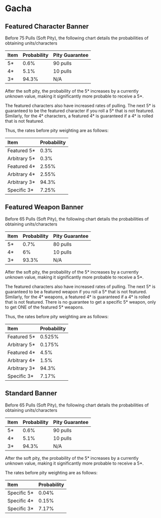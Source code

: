 # Gacha

## Featured Character Banner

Before 75 Pulls (Soft Pity), the following chart details the probabilities of obtaining units/characters

| Item | Probability | Pity Guarantee |
| :--- | :--- | :--- |
|5* | 0.6% | 90 pulls |
|4* | 5.1% | 10 pulls |
|3* | 94.3% | N/A |

After the soft pity, the probability of the 5* increases by a currently unknown value, making it significantly more
probable to receive a 5*.

The featured characters also have increased rates of pulling. The next 5* is guaranteed to be the featured character if
you roll a 5* that is not featured. Similarly, for the 4* characters, a featured 4* is guaranteed if a 4* is rolled that is not featured.

Thus, the rates before pity weighting are as follows:

| Item | Probability |
| :--- | :--- | 
|Featured 5* | 0.3% |
|Arbitrary 5* | 0.3% | 
|Featured 4* | 2.55% |
|Arbitrary 4* | 2.55% |
|Arbitrary 3* | 94.3% | 
|Specific 3* | 7.25% | 

[comment]: <> (| Not Featured Specific 5* | 0.06%)

[comment]: <> (|Specific Featured 4* | 0.85% |)

[comment]: <> (|Not Featured Specific 4* | 0.09% |)

[comment]: <> (These are removed because I realized the math changes based on limited banner 4/5* or if they're in standard)

## Featured Weapon Banner

Before 65 Pulls (Soft Pity), the following chart details the probabilities of obtaining units/characters

| Item | Probability | Pity Guarantee |
| :--- | :--- | :--- |
|5* | 0.7% | 80 pulls |
|4* | 6% | 10 pulls |
|3* | 93.3% | N/A |

After the soft pity, the probability of the 5* increases by a currently unknown value, making it significantly more
probable to receive a 5*.

The featured characters also have increased rates of pulling. The next 5* is guaranteed to be a featured weapon if
you roll a 5* that is not featured. Similarly, for the 4* weapons, a featured 4* is guaranteed if a 4* is rolled that is not featured.
There is no guarantee to get a specific 5* weapon, only to get ONE of the featured 5* weapons.

Thus, the rates before pity weighting are as follows:

| Item | Probability |
| :--- | :--- | 
|Featured 5* | 0.525% |
|Arbitrary 5* | 0.175% | 
|Featured 4* | 4.5% |
|Arbitrary 4* | 1.5% |
|Arbitrary 3* | 94.3% | 
|Specific 3* | 7.17% |

## Standard Banner

Before 65 Pulls (Soft Pity), the following chart details the probabilities of obtaining units/characters

| Item | Probability | Pity Guarantee |
| :--- | :--- | :--- |
|5* | 0.6% | 90 pulls |
|4* | 5.1% | 10 pulls |
|3* | 94.3% | N/A |

After the soft pity, the probability of the 5* increases by a currently unknown value, making it significantly more
probable to receive a 5*.

The rates before pity weighting are as follows:

| Item | Probability |
| :--- | :--- | 
|Specific 5* | 0.04% | 
|Specific 4* | 0.15% |
|Specific 3* | 7.17% |